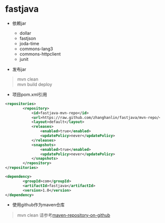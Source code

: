 # fastjava
* 依赖jar
	* dollar
	* fastjson
	* joda-time
	* commons-lang3
	* commons-httpclient
	* junit
	
* 发布jar  
> mvn clean  
> mvn build deploy

* 项目pom.xml引用
```xml
<repositories>
		<repository>
			<id>fastjava-mvn-repo</id>
			<url>https://raw.github.com/zhanghanlin/fastjava/mvn-repo/</url>
			<layout>default</layout>
            <releases>
                <enabled>true</enabled>
                <updatePolicy>never</updatePolicy>
            </releases>
            <snapshots>
                <enabled>true</enabled>
                <updatePolicy>never</updatePolicy>
            </snapshots>
		</repository>
</repositories>
```
```xml
<dependency>
		<groupId>com</groupId>
		<artifactId>fastjava</artifactId>
		<version>1.0</version>
</dependency>
```

* 使用github作为maven仓库  
> mvn clean 
> 请参考[maven-repository-on-github](http://stackoverflow.com/questions/14013644/hosting-a-maven-repository-on-github)
